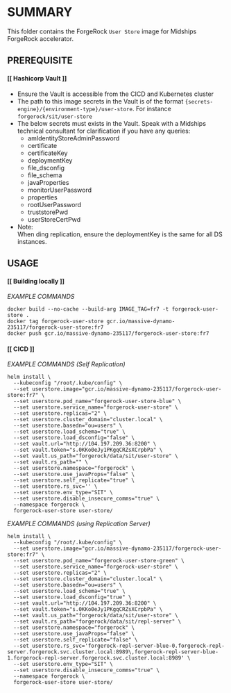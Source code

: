 # **SUMMARY**

This folder contains the ForgeRock `User Store` image for Midships ForgeRock accelerator.

## **PREREQUISITE**

#### [[ Hashicorp Vault ]]
- Ensure the Vault is accessible from the CICD and Kubernetes cluster
- The path to this image secrets in the Vault is of the format `{secrets-engine}/{environment-type}/user-store`. For instance `forgerock/sit/user-store`
- The below secrets must exists in the Vault. Speak with a Midships technical consultant for clarification if you have any queries:
  - amIdentityStoreAdminPassword
  - certificate
  - certificateKey
  - deploymentKey
  - file_dsconfig
  - file_schema
  - javaProperties
  - monitorUserPassword
  - properties
  - rootUserPassword
  - truststorePwd
  - userStoreCertPwd
- Note: <br/>
  When ding replication, ensure the deploymentKey is the same for all DS instances.

## **USAGE**

#### [[ Building locally ]]
_EXAMPLE COMMANDS_
```
docker build --no-cache --build-arg IMAGE_TAG=fr7 -t forgerock-user-store .
docker tag forgerock-user-store gcr.io/massive-dynamo-235117/forgerock-user-store:fr7
docker push gcr.io/massive-dynamo-235117/forgerock-user-store:fr7
```


#### [[ CICD ]]
_EXAMPLE COMMANDS (Self Replication)_
```
helm install \
  --kubeconfig "/root/.kube/config" \
  --set userstore.image="gcr.io/massive-dynamo-235117/forgerock-user-store:fr7" \
  --set userstore.pod_name="forgerock-user-store-blue" \
  --set userstore.service_name="forgerock-user-store" \
  --set userstore.replicas="2" \
  --set userstore.cluster_domain="cluster.local" \
  --set userstore.basedn="ou=users" \
  --set userstore.load_schema="true" \
  --set userstore.load_dsconfig="false" \
  --set vault.url="http://104.197.209.36:8200" \
  --set vault.token="s.0KKo0eJy1PKgqCRZsXCrpbPa" \
  --set vault.us_path="forgerock/data/sit/user-store" \
  --set vault.rs_path="" \
  --set userstore.namespace="forgerock" \
  --set userstore.use_javaProps="false" \
  --set userstore.self_replicate="true" \
  --set userstore.rs_svc='' \
  --set userstore.env_type="SIT" \
  --set userstore.disable_insecure_comms="true" \
  --namespace forgerock \
  forgerock-user-store user-store/
```

_EXAMPLE COMMANDS (using Replication Server)_
```
helm install \
  --kubeconfig "/root/.kube/config" \
  --set userstore.image="gcr.io/massive-dynamo-235117/forgerock-user-store:fr7" \
  --set userstore.pod_name="forgerock-user-store-green" \
  --set userstore.service_name="forgerock-user-store" \
  --set userstore.replicas="2" \
  --set userstore.cluster_domain="cluster.local" \
  --set userstore.basedn="ou=users" \
  --set userstore.load_schema="true" \
  --set userstore.load_dsconfig="true" \
  --set vault.url="http://104.197.209.36:8200" \
  --set vault.token="s.0KKo0eJy1PKgqCRZsXCrpbPa" \
  --set vault.us_path="forgerock/data/sit/user-store" \
  --set vault.rs_path="forgerock/data/sit/repl-server" \
  --set userstore.namespace="forgerock" \
  --set userstore.use_javaProps="false" \
  --set userstore.self_replicate="false" \
  --set userstore.rs_svc='forgerock-repl-server-blue-0.forgerock-repl-server.forgerock.svc.cluster.local:8989\,forgerock-repl-server-blue-1.forgerock-repl-server.forgerock.svc.cluster.local:8989' \
  --set userstore.env_type="SIT" \
  --set userstore.disable_insecure_comms="true" \
  --namespace forgerock \
  forgerock-user-store user-store/
```
